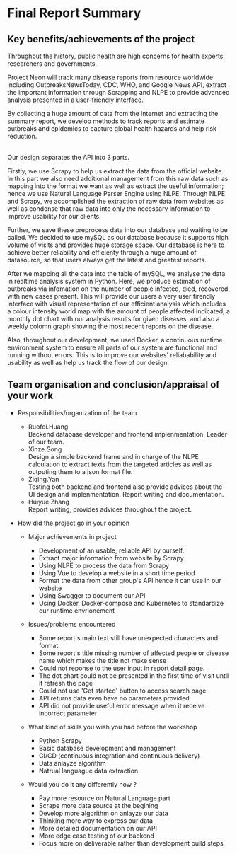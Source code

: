 # Final Report Summary

## Key benefits/achievements of the project

Throughout the history, public health are high concerns for health experts, researchers and governments.

Project Neon will track many disease reports from resource worldwide including OutbreaksNewsToday,  CDC, WHO, and Google News API, extract the important information through Scrapping and NLPE to provide advanced analysis presented in a user-friendly interface. 

By collecting a huge amount of data from the internet and extracting the summary report, we develop methods to track reports and estimate outbreaks and epidemics to capture global health hazards and help risk reduction. 

<br>
Our design separates the API into 3 parts.

Firstly, we use Scrapy to help us extract the data from the official website. In this part we also need additional management from this raw data such as mapping into the format we want as well as extract the useful information; hence we use Natural Language Parser Engine using NLPE. Through NLPE and Scrapy, we accomplished the extraction of raw data from websites as well as condense that raw data into only the necessary information to improve usability for our clients.

Further, we save these preprocess data into our database and waiting to be called. We decided to use mySQL as our database because it supports high volume of visits and provides huge storage space. Our database is here to achieve better reliability and efficienty through a huge amount of datasource, so that users always get the latest and greatest reports.

After we mapping all the data into the table of mySQL, we analyse the data in realtime analysis system in Python. Here, we produce estimation of outbreaks via infomation on the number of people infected, died, recovered, with new cases present. This will provide our users a very user firendly interface with visual representation of our efficient analysis which includes a colour intensity world map with the amount of people affected indicated, a monthly dot chart with our analysis results for given diseases, and also a weekly colomn graph showing the most recent reports on the disease.

Also, throughout our development, we used Docker, a continuous runtime environment system to ensure all parts of our system are functional and running without errors. This is to improve our websites' reliabability and usability as well as help us track the flow of our design.



## Team organisation and conclusion/appraisal of your work  

- Responsibilities/organization of the team
  - Ruofei.Huang  <br>
    Backend database developer and frontend implenmentation. Leader of our team. 
  - Xinze.Song  
    Design a simple backend frame and in charge of the NLPE calculation to extract texts from the targeted articles as well as outputing them to a json format file.
  - Ziqing.Yan  
  Testing both backend and frontend also provide advices about the UI design and implenmentation. Report writing and documentation.
  - Huiyue.Zhang  
  Report writing, provides advices throughout the project.

- How did the project go in your opinion  
  - Major achievements in project  
    - Development of an usable, reliable API by ourself.
    - Extract major information from website by Scrapy
    - Using NLPE to process the data from Scrapy
    - Using Vue to develop a website in a short time period
    - Format the data from other group's API hence it can use in our website
    - Using Swagger to document our API
    - Using Docker, Docker-compose and Kubernetes to standardize our runtime envrionement

  - Issues/problems encountered
    - Some report's main text still have unexpected characters and format
    - Some report's title missing number of affected people or disease name which makes the title not make sense
    - Could not reponse to the user input in report detail page.
    - The dot chart could not be presented in the first time of visit until it refresh the page
    - Could not use 'Get started' button to access search page
    - API returns data even have no parameters provided
    - API did not provide useful error message when it receive incorrect parameter

  - What kind of skills you wish you had before the workshop
    - Python Scrapy
    - Basic database development and management
    - CI/CD (continuous integration and continuous delivery)
    - Data anlayze algorithm
    - Natrual languague data extraction

  - Would you do it any differently now ?
    - Pay more resource on Natural Language part
    - Scrape more data source at the begining
    - Develop more algorithm on anlayze our data
    - Thinking more way to express our data
    - More detailed documentation on our API
    - More edge case testing of our backend
    - Focus more on deliverable rather than development build steps
